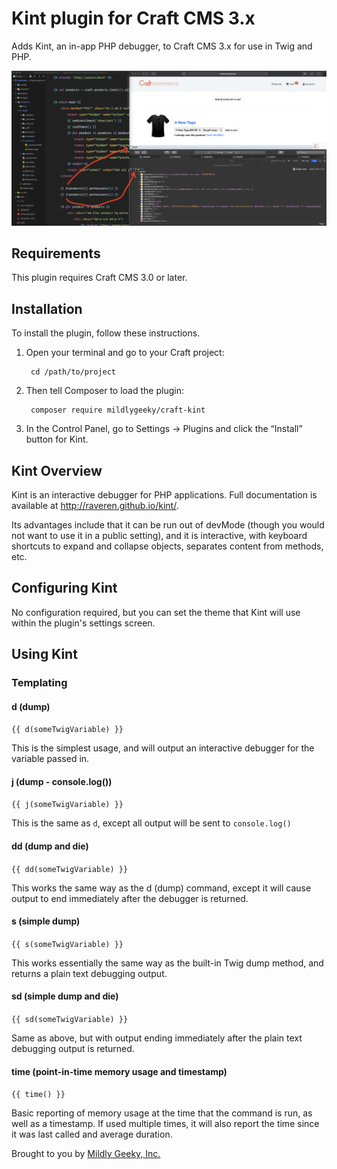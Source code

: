 # Kint plugin for Craft CMS 3.x

Adds Kint, an in-app PHP debugger, to Craft CMS 3.x for use in Twig and PHP.

![Screenshot](resources/screenshots/screenshot.png)

## Requirements

This plugin requires Craft CMS 3.0 or later.

## Installation

To install the plugin, follow these instructions.

1. Open your terminal and go to your Craft project:

        cd /path/to/project

2. Then tell Composer to load the plugin:

        composer require mildlygeeky/craft-kint

3. In the Control Panel, go to Settings → Plugins and click the “Install” button for Kint.

## Kint Overview

Kint is an interactive debugger for PHP applications. Full documentation is available at http://raveren.github.io/kint/.

Its advantages include that it can be run out of devMode (though you would not want to use it in a public setting), and
it is interactive, with keyboard shortcuts to expand and collapse objects, separates content from methods, etc.

## Configuring Kint

No configuration required, but you can set the theme that Kint will use within the plugin's settings screen.

## Using Kint

### Templating

#### d (dump)

`{{ d(someTwigVariable) }}`

This is the simplest usage, and will output an interactive debugger for the variable passed in.

#### j (dump - console.log())

`{{ j(someTwigVariable) }}`

This is the same as `d`, except all output will be sent to `console.log()`

#### dd (dump and die)

`{{ dd(someTwigVariable) }}`

This works the same way as the d (dump) command, except it will cause output to end immediately after the debugger is returned.

#### s (simple dump)

`{{ s(someTwigVariable) }}`

This works essentially the same way as the built-in Twig dump method, and returns a plain text debugging output.

#### sd (simple dump and die)

`{{ sd(someTwigVariable) }}`

Same as above, but with output ending immediately after the plain text debugging output is returned.

#### time (point-in-time memory usage and timestamp)

`{{ time() }}`

Basic reporting of memory usage at the time that the command is run, as well as a timestamp. If used multiple times,
it will also report the time since it was last called and average duration.

Brought to you by [Mildly Geeky, Inc.](https://mildlygeeky.com)
